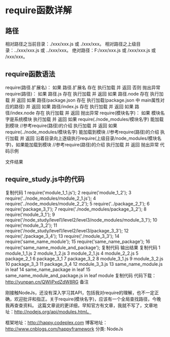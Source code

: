 # require函数详解

## 路径

相对路径之当前目录：./xxx/xxx.js 或 ./xxx/xxx。
相对路径之上级目录：../xxx/xxx.js 或 ../xxx/xxx。
绝对路径：F:/xxx/xxx.js 或 /xxx/xxx.js 或 /xxx/xxx。
## require函数语法

require(路径.扩展名)：
如果 路径.扩展名 存在
执行加载 并 返回
否则
抛出异常
require(路径)：
如果 路径.js 存在
执行加载 并 返回
如果 路径.node 存在
执行加载 并 返回
如果 路径/package.json 存在
执行加载(package.json 中 main属性对应的路径) 并 返回
如果 路径/index.js 存在
执行加载 并 返回
如果 路径/index.node 存在
执行加载 并 返回
抛出异常
require(模块名字)：
如果 模块名字是系统模块
执行加载 并 返回
如果 require(./node_modules/模块名字) 能加载到模块  //参考require(路径)的介绍
执行加载 并 返回
如果 require(../node_modules/模块名字) 能加载到模块  //参考require(路径)的介绍
执行加载 并 返回
沿着目录向上逐级执行require(上级目录/node_modules/模块名字)，如果能加载到模块  //参考require(路径)的介绍
执行加载 并 返回
抛出异常
代码示例

文件结果

## require_study.js中的代码
复制代码
 1 require('module_1_1.js');
 2 require('module_1_2');
 3 require('../node_modules/module_2_1.js');
 4 require('../node_modules/module_2_2');
 5 require('../package_2_1');
 6 require('package_3_1');
 7 require('./node_modules/package_3_2');
 8 require('module_3_1');
 9 require('/node_study/level1/level2/level3/node_modules/module_3_1');
10 require('module_3_2');
11 require('/node_study/level1/level2/level3/package_3_3');
12 require('./package_3_4');
13 require('./module_3_3');
14 require('same_name_module');
15 require('same_name_package');
16 require('same_name_module_and_package');
复制代码
输出结果
复制代码
 1 module_1_1.js
 2 module_1_2.js
 3 module_2_1.js
 4 module_2_2.js
 5 package_2_1
 6 package_3_1
 7 package_3_2
 8 module_3_1.js
 9 module_3_2.js
10 package_3_3
11 package_3_4
12 module_3_3.js
13 same_name_module.js in leaf
14 same_name_package in leaf
15 same_name_module_and_package.js in leaf module
复制代码
 代码下载：http://yunpan.cn/QWIiPxdZdW8RG
备注

刚接触NodeJs，还没有深入学习其API，包括我对require的理解，也不一定正确，欢迎批评和指正。关于require(模块名字)，应该有一个全局查找路径，今晚我再查查资料。
这篇文章说的更详细，早知官方有文章，我就不写了，文章地址：http://nodejs.org/api/modules.html。

框架地址：http://happy.codeplex.com
博客地址：http://www.cnblogs.com/happyframework
分类: NodeJs
